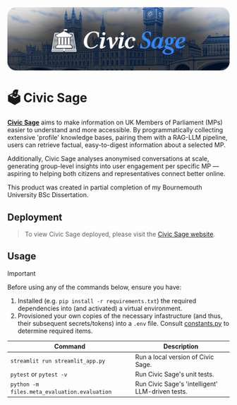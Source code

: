 
<div align="center">
  <picture>
    <source media="(prefers-color-scheme: dark)" srcset="files/images/civic-sage-banner.png" width="700px">
    <img alt="Civic Sage Banner" src="files/images/civic-sage-banner.png" width="600px">
  </picture>
</div>

# 🗳️ **Civic Sage** 

**[Civic Sage](https://civicsage.streamlit.app/)** aims to make information on UK Members of Parliament (MPs) easier to understand and more accessible. By programmatically collecting extensive 'profile' knowledge bases, pairing them with a RAG-LLM pipeline, users can retrieve factual, easy-to-digest information about a selected MP.

Additionally, Civic Sage analyses anonymised conversations at scale, generating group-level insights into user engagement per specific MP — aspiring to helping both citizens and representatives connect better online.

This product was created in partial completion of my Bournemouth University BSc Dissertation.


## Deployment

> To view Civic Sage deployed, please visit the [Civic Sage website](https://civicsage.streamlit.app/).



## Usage
> [!IMPORTANT]  
> Before using any of the commands below, ensure you have:
> 1. Installed (e.g. `pip install -r requirements.txt`) the required dependencies into (and activated) a virtual environment.
> 2. Provisioned your own copies of the necessary infastructure (and thus, their subsequent secrets/tokens) into a `.env` file. Consult [constants.py](utils/constants.py) to determine required items.

| Command | Description |
| --- | --- |
| `streamlit run streamlit_app.py` | Run a local version of Civic Sage. |
| `pytest` or `pytest -v` | Run Civic Sage's unit tests. |
| `python -m files.meta_evaluation.evaluation` | Run Civic Sage's 'intelligent' LLM-driven tests. |



